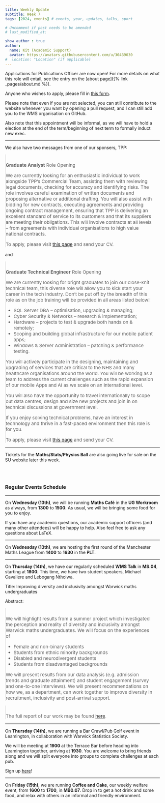 ```yaml
---
title: Weekly Update
subtitle: Week 7
tags: [2024, events] # events, year, updates, talks, sport

# Uncomment if post needs to be amended
# last_modified_at:

show_author : true
author:
  name: Kit (Academic Support)
  avatar: https://avatars.githubusercontent.com/u/30439030
#  location: "Location" (if applicable)
---
```


Applications for Publications Officer are now open! For more details on what this role will entail, see the entry on the [about page]({% link _pages/about.md %}).

Anyone who wishes to apply, please fill in [this form](https://forms.gle/NrYxQc6ReCkhpsU2A).

Please note that even if you are not selected, you can still contribute to the website whenever you want by opening a pull request, and I can still add you to the WMS organisation on GitHub.

Also note that this appointment will be informal, as we will have to hold a election at the end of the term/beginning of next term to formally induct new exec.

---

We also have two messages from one of our sponsers, TPP:


> **Graduate Analyst** Role Opening
>
> We are currently looking for an enthusiastic individual to work alongside TPP’s Commercial Team, assisting them with reviewing legal documents, checking for accuracy and identifying risks. The role involves careful examination of written documents and proposing alternative or additional drafting. You will also assist with bidding for new contracts, executing agreements and providing ongoing contract management, ensuring that TPP is delivering an excellent standard of service to its customers and that its suppliers are meeting their obligations. This will involve contracts at all levels – from agreements with individual organisations to high value national contracts.
>
> To apply, please visit [this page](https://tpp-careers.com/roles/contract-assistant/) and send your CV.

and

> **Graduate Technical Engineer** Role Opening
>
> We are currently looking for bright graduates to join our close-knit technical team, this diverse role will allow you to kick start your career in the tech industry. Don’t be put off by the breadth of this role as on the job training will be provided in all areas listed below!
>
> - SQL Server DBA – optimisation, upgrading & managing;
> - Cyber Security & Networks – research & implementation;
> - Hardware – projects to test & upgrade both hands on & remotely;
> - Scoping and building global infrastructure for our mobile patient apps;
> - Windows & Server Administration – patching & performance testing.
>
> You will actively participate in the designing, maintaining and upgrading of services that are critical to the NHS and many healthcare organisations around the world. You will be working as a team to address the current challenges such as the rapid expansion of our mobile Apps and AI as we scale on an international level.
>
> You will also have the opportunity to travel internationally to scope out data centres, design and size new projects and join in on technical discussions at government level.
>
> If you enjoy solving technical problems, have an interest in technology and thrive in a fast-paced environment then this role is for you.
>
> To apply, please visit [this page](https://tpp-careers.com/roles/graduatetechnicalengineer/) and send your CV.

---

Tickets for the **Maths/Stats/Physics Ball** are also going live for sale on the SU website later this week.

<br/>
<br/>

### Regular Events Schedule

---

On **Wednesday (13th)**, we will be running **Maths Café** in the **UG Workroom** as always, from **1300** to **1500**. As usual, we will be bringing some food for you to enjoy.

If you have any academic questions, our academic support officers (and many other attendees) will be happy to help. Also feel free to ask any questions about LaTeX.

---

On **Wednesday (13th)**, we are hosting the first round of the Manchester Maths League from **1400** to **1630** in the **PLT**.

---
On **Thursday (14th)**, we have our regularly scheduled **WMS Talk** in **MS.04**, starting at **1800**. This time, we have two student speakers, Michael Cavaliere and Lebogang Nthoiwa.

<style>
blockquote {
    padding: 10px 20px 0 0;
    margin: 0 0 0 0;
    font-size: 15px;
}
</style>

Title: Improving diversity and inclusivity amongst Warwick maths undergraduates

Abstract:
>  We will highlight results from a summer project which investigated the perception and reality of diversity and inclusivity amongst Warwick maths undergraduates. We will focus on the experiences of
> - Female and non-binary students
> - Students from ethnic minority backgrounds
> - Disabled and neurodivergent students
> - Students from disadvantaged backgrounds
>
> We will present results from our data analysis (e.g. admission trends and graduate attainment) and student engagement (survey and one-to-one interviews). We will present recommendations on how we, as a department, can work together to improve diversity in recruitment, inclusivity and post-arrival support. 

>The full report of our work may be found [here](https://livewarwickac.sharepoint.com/:w:/s/DiversityInternship2024/EVyCYfUJOx9KoFP6Ivm7tyIBWu081m1GpfXCo0cTisSiRg?e=q2Nu7m).

---

On  **Thursday (14th)**, we are running a Bar Crawl/Pub Golf event in Leamington, in collaboration with Warwick Statistics Society.

We will be meeting at **1900** at the Terrace Bar before heading into Leamington together, arriving at **1930**. You are welcome to bring friends along and we will split everyone into groups to complete challenges at each pub.

Sign up [here](https://docs.google.com/forms/d/e/1FAIpQLSdoXSzAXrUICZURZmNJVL_OP_F6bz40Sw61YXKjm3GPmOWE-w/viewform)!

---

On **Friday (15th)**, we are running **Coffee and Cake**, our weekly welfare event, from **1600** to **1700**, in **MB0.07**. Drop in to get a hot drink and some food, and relax with others in an informal and friendly environment.
